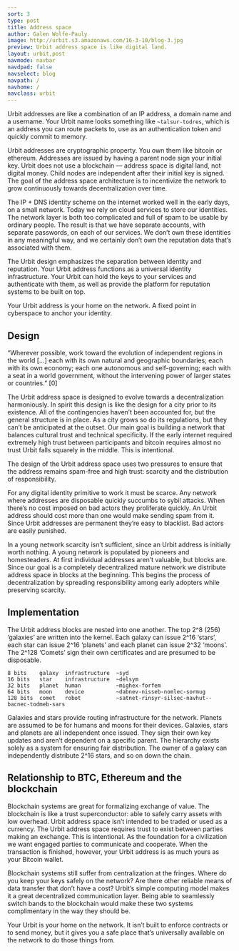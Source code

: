 ```yaml
---
sort: 3
type: post
title: Address space
author: Galen Wolfe-Pauly
image: http://urbit.s3.amazonaws.com/16-3-10/blog-3.jpg
preview: Urbit address space is like digital land.
layout: urbit,post
navmode: navbar
navdpad: false
navselect: blog
navpath: /
navhome: /
navclass: urbit
---
```


Urbit addresses are like a combination of an IP address, a domain name and a username.  Your Urbit name looks something like `~talsur-todres`, which is an address you can route packets to, use as an authentication token and quickly commit to memory.  

Urbit addresses are cryptographic property.  You own them like bitcoin or ethereum.   Addresses are issued by having a parent node sign your initial key.  Urbit does not use a blockchain — address space is digital land, not digital money.  Child nodes are independent after their initial key is signed.  The goal of the address space architecture is to incentivize the network to grow continuously towards decentralization over time.

The IP + DNS identity scheme on the internet worked well in the early days, on a small network.  Today we rely on cloud services to store our identities.  The network layer is both too complicated and full of spam to be usable by ordinary people.  The result is that we have separate accounts, with separate passwords, on each of our services.  We don’t own these identities in any meaningful way, and we certainly don’t own the reputation data that’s associated with them.

The Urbit design emphasizes the separation between identity and reputation.  Your Urbit address functions as a universal identity infrastructure.  Your Urbit can hold the keys to your services and authenticate with them, as well as provide the platform for reputation systems to be built on top.

Your Urbit address is your home on the network.  A fixed point in cyberspace to anchor your identity.  

## Design

“Wherever possible, work toward the evolution of independent regions in the world [...] each with its own natural and geographic boundaries; each with its own economy; each one autonomous and self-governing; each with a seat in a world government, without the intervening power of larger states or countries.” [0]

The Urbit address space is designed to evolve towards a decentralization harmoniously.  In spirit this design is like the design for a city prior to its existence.  All of the contingencies haven’t been accounted for, but the general structure is in place.  As a city grows so do its regulations, but they can’t be anticipated at the outset.  Our main goal is building a network that balances cultural trust and technical specificity.  If the early internet required extremely high trust between participants and bitcoin requires almost no trust Urbit falls squarely in the middle.  This is intentional.

The design of the Urbit address space uses two pressures to ensure that the address remains spam-free and high trust: scarcity and the distribution of responsibility.

For any digital identity primitive to work it must be scarce.  Any network where addresses are disposable quickly succumbs to sybil attacks.  When there’s no cost imposed on bad actors they proliferate quickly.  An Urbit address should cost more than one would make sending spam from it.  Since Urbit addresses are permanent they’re easy to blacklist.  Bad actors are easily punished.

In a young network scarcity isn’t sufficient, since an Urbit address is initially worth nothing.  A young network is populated by pioneers and homesteaders.  At first individual addresses aren’t valuable, but blocks are.  Since our goal is a completely decentralized mature network we distribute address space in blocks at the beginning.  This begins the process of decentralization by spreading responsibility among early adopters while preserving scarcity.

## Implementation

The Urbit address blocks are nested into one another.  The top 2^8 (256) ‘galaxies’ are written into the kernel.  Each galaxy can issue 2^16 ‘stars’, each star can issue 2^16 ‘planets’ and each planet can issue 2^32 ‘moons’.  The 2^128 ‘Comets’ sign their own certificates and are presumed to be disposable.  

```
8 bits    galaxy  infrastructure  ~syd
16 bits   star    infrastructure  ~delsym
32 bits   planet  human           ~mighex-forfem
64 bits   moon    device          ~dabnev-nisseb-nomlec-sormug
128 bits  comet   robot           ~satnet-rinsyr-silsec-navhut--bacnec-todmeb-sars
```

Galaxies and stars provide routing infrastructure for the network.  Planets are assumed to be for humans and moons for their devices.  Galaxies, stars and planets are all independent once issued.  They sign their own key updates and aren’t dependent on a specific parent.  The hierarchy exists solely as a system for ensuring fair distribution.  The owner of a galaxy can independently distribute 2^16 stars, and so on down the chain.

## Relationship to BTC, Ethereum and the blockchain

Blockchain systems are great for formalizing exchange of value.  The blockchain is like a trust superconductor: able to safely carry assets with low overhead.  Urbit address space isn’t intended to be traded or used as a currency.  The Urbit address space requires trust to exist between parties making an exchange.  This is intentional.  As the foundation for a civilization we want engaged parties to communicate and cooperate.  When the transaction is finished, however, your Urbit address is as much yours as your Bitcoin wallet.

Blockchain systems still suffer from centralization at the fringes.  Where do you keep your keys safely on the network?  Are there other reliable means of data transfer that don’t have a cost?  Urbit’s simple computing model makes it a great decentralized communication layer.  Being able to seamlessly switch bands to the blockchain would make these two systems complimentary in the way they should be.  

Your Urbit is your home on the network.  It isn’t built to enforce contracts or to send money, but it gives you a safe place that’s universally available on the network to do those things from.
